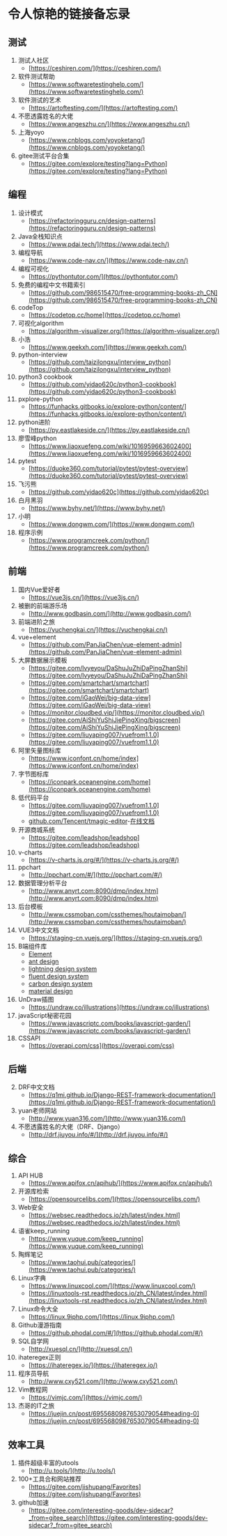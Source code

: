 # 令人惊艳的链接备忘录
## 测试
1. 测试人社区
	- [https://ceshiren.com/](https://ceshiren.com/)
1. 软件测试帮助
	- [https://www.softwaretestinghelp.com/](https://www.softwaretestinghelp.com/)
1. 软件测试的艺术
	- [https://artoftesting.com/](https://artoftesting.com/)
1. 不愿透露姓名的大佬
	- [https://www.angeszhu.cn/](https://www.angeszhu.cn/)
1. 上海yoyo
	- [https://www.cnblogs.com/yoyoketang/](https://www.cnblogs.com/yoyoketang/)
1. gitee测试平台合集
	- [https://gitee.com/explore/testing?lang=Python](https://gitee.com/explore/testing?lang=Python)
## 编程
1. 设计模式
	- [https://refactoringguru.cn/design-patterns](https://refactoringguru.cn/design-patterns)
1. Java全栈知识点
	- [https://www.pdai.tech/](https://www.pdai.tech/)
1. 编程导航
	- [https://www.code-nav.cn/](https://www.code-nav.cn/)
1. 编程可视化
	- [https://pythontutor.com/](https://pythontutor.com/)
1. 免费的编程中文书籍索引
	- [https://github.com/986515470/free-programming-books-zh_CN](https://github.com/986515470/free-programming-books-zh_CN)
1. codeTop
	- [https://codetop.cc/home](https://codetop.cc/home)
1. 可视化algorithm
	- [https://algorithm-visualizer.org/](https://algorithm-visualizer.org/)
1. 小浩
	- [https://www.geekxh.com/](https://www.geekxh.com/)
1. python-interview
	- [https://github.com/taizilongxu/interview_python](https://github.com/taizilongxu/interview_python)
1. python3 cookbook
	- [https://github.com/yidao620c/python3-cookbook](https://github.com/yidao620c/python3-cookbook)
1. pxplore-python
	- [https://funhacks.gitbooks.io/explore-python/content/](https://funhacks.gitbooks.io/explore-python/content/)
1. python进阶
	- [https://py.eastlakeside.cn/](https://py.eastlakeside.cn/)
1. 廖雪峰python
	- [https://www.liaoxuefeng.com/wiki/1016959663602400](https://www.liaoxuefeng.com/wiki/1016959663602400)
1. pytest
	- [https://duoke360.com/tutorial/pytest/pytest-overview](https://duoke360.com/tutorial/pytest/pytest-overview)
1. 飞污熊
	- [https://github.com/yidao620c](https://github.com/yidao620c)
1. 白月黑羽
	- [https://www.byhy.net/](https://www.byhy.net/)
1. 小明
	- [https://www.dongwm.com/](https://www.dongwm.com/)
1. 程序示例
	- [https://www.programcreek.com/python/](https://www.programcreek.com/python/)
## 前端
1. 国内Vue爱好者
	- [https://vue3js.cn/](https://vue3js.cn/)
1. 被删的前端游乐场
	- [http://www.godbasin.com/](http://www.godbasin.com/)
1. 前端进阶之旅
	- [https://yuchengkai.cn/](https://yuchengkai.cn/)
1. vue+element
	- [https://github.com/PanJiaChen/vue-element-admin](https://github.com/PanJiaChen/vue-element-admin)
1. 大屏数据展示模板
	- [https://gitee.com/lvyeyou/DaShuJuZhiDaPingZhanShi](https://gitee.com/lvyeyou/DaShuJuZhiDaPingZhanShi)
	- [https://gitee.com/smartchart/smartchart](https://gitee.com/smartchart/smartchart)
	- [https://gitee.com/iGaoWei/big-data-view](https://gitee.com/iGaoWei/big-data-view)
	- [https://monitor.cloudbed.vip/](https://monitor.cloudbed.vip/)
	- [https://gitee.com/AiShiYuShiJiePingXing/bigscreen](https://gitee.com/AiShiYuShiJiePingXing/bigscreen)
	- [https://gitee.com/liuyaping007/vuefrom1.1.0](https://gitee.com/liuyaping007/vuefrom1.1.0)
1. 阿里矢量图标库
	- [https://www.iconfont.cn/home/index](https://www.iconfont.cn/home/index)
1. 字节图标库
	- [https://iconpark.oceanengine.com/home](https://iconpark.oceanengine.com/home)
2. 低代码平台
	- [https://gitee.com/liuyaping007/vuefrom1.1.0](https://gitee.com/liuyaping007/vuefrom1.1.0)
	- [github.com/Tencent/tmagic-editor](github.com/Tencent/tmagic-editor)-[在线文档](tencent.github.io/tmagic-editor/docs/)
1. 开源商城系统
	- [https://gitee.com/leadshop/leadshop](https://gitee.com/leadshop/leadshop)
1. v-charts
	- [https://v-charts.js.org/#/](https://v-charts.js.org/#/)
1. ppchart
	- [http://ppchart.com/#/](http://ppchart.com/#/)
1. 数据管理分析平台
	- [http://www.anyrt.com:8090/dmp/index.htm](http://www.anyrt.com:8090/dmp/index.htm)
1. 后台模板
	- [http://www.cssmoban.com/cssthemes/houtaimoban/](http://www.cssmoban.com/cssthemes/houtaimoban/)
1. VUE3中文文档
	- [https://staging-cn.vuejs.org/](https://staging-cn.vuejs.org/)
1. B端组件库
	- [Element](https://element-plus.org/zh-CN/component/button)
	- [ant design](https://ant.design/components/overview-cn/)
	- [lightning design system](https://www.lightningdesignsystem.com/)
	- [fluent design system](https://www.microsoft.com/design/fluent/#/)
	- [carbon design system](https://carbondesignsystem.com/)
	- [material design](https://www.mdui.org/design/material-design/introduction.html#)
1. UnDraw插图
	- [https://undraw.co/illustrations](https://undraw.co/illustrations)
1. javaScript秘密花园
	- [https://www.javascriptc.com/books/javascript-garden/](https://www.javascriptc.com/books/javascript-garden/)
1. CSSAPI
	- [https://overapi.com/css](https://overapi.com/css)
## 后端
2. DRF中文文档
	- [https://q1mi.github.io/Django-REST-framework-documentation/](https://q1mi.github.io/Django-REST-framework-documentation/)
2. yuan老师网站
	- [http://www.yuan316.com/](http://www.yuan316.com/)
3. 不愿透露姓名的大佬（DRF、Django）
	- [http://drf.jiuyou.info/#/](http://drf.jiuyou.info/#/)
## 综合
1. API HUB
	- [https://www.apifox.cn/apihub/](https://www.apifox.cn/apihub/)
1. 开源库检索
	- [https://opensourcelibs.com/](https://opensourcelibs.com/)
1. Web安全
	- [https://websec.readthedocs.io/zh/latest/index.html](https://websec.readthedocs.io/zh/latest/index.html)
1. 语雀keep_running
	- [https://www.yuque.com/keep_running](https://www.yuque.com/keep_running)
1. 陶辉笔记
	- [https://www.taohui.pub/categories/](https://www.taohui.pub/categories/)
1. Linux字典
	- [https://www.linuxcool.com/](https://www.linuxcool.com/)
	- [https://linuxtools-rst.readthedocs.io/zh_CN/latest/index.html](https://linuxtools-rst.readthedocs.io/zh_CN/latest/index.html)
1. Linux命令大全
	- [https://linux.9iphp.com/](https://linux.9iphp.com/)
1. Github漫游指南
	- [https://github.phodal.com/#/](https://github.phodal.com/#/)
1. SQL自学网
	- [http://xuesql.cn/](http://xuesql.cn/)
1. ihateregex正则
	- [https://ihateregex.io/](https://ihateregex.io/)
1. 程序员导航
	- [http://www.cxy521.com/](http://www.cxy521.com/)
1. Vim教程网
	- [https://vimjc.com/](https://vimjc.com/)
1. 杰哥的IT之旅
	- [https://juejin.cn/post/6955680987653079054#heading-0](https://juejin.cn/post/6955680987653079054#heading-0)
## 效率工具
1. 插件超级丰富的utools
	- [http://u.tools/](http://u.tools/)
1. 100+工具合和网站推荐
	- [https://gitee.com/jishupang/Favorites](https://gitee.com/jishupang/Favorites)
1. github加速
	- [https://gitee.com/interesting-goods/dev-sidecar?_from=gitee_search](https://gitee.com/interesting-goods/dev-sidecar?_from=gitee_search)
